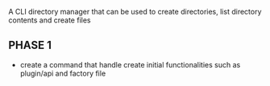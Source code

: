 A CLI directory manager that can be used to create directories, list directory contents and create files

## PHASE 1

- create a command that handle create initial functionalities such as plugin/api and factory file